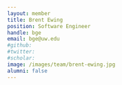```yaml
---
layout: member
title: Brent Ewing
position: Software Engineer
handle: bge
email: bge@uw.edu
#github: 
#twitter: 
#scholar: 
image: /images/team/brent-ewing.jpg
alumni: false
---
```


